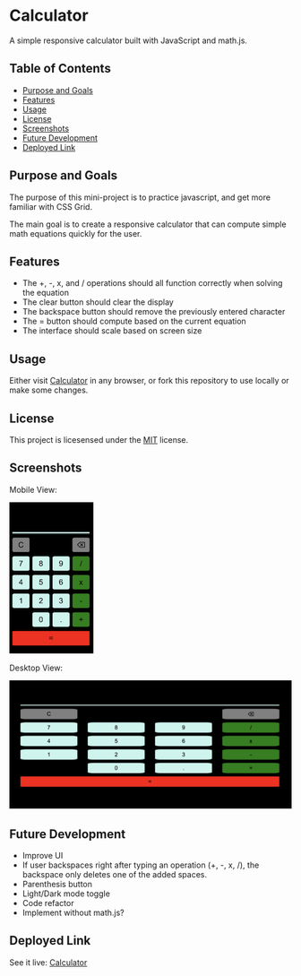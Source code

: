 # Calculator

A simple responsive calculator built with JavaScript and math.js.

## Table of Contents

- [Purpose and Goals](#purpose-and-goals)
- [Features](#features)
- [Usage](#usage)
- [License](#license)
- [Screenshots](#screenshots)
- [Future Development](#future-development)
- [Deployed Link](#deployed-link)

## Purpose and Goals

The purpose of this mini-project is to practice javascript, and get more familiar with CSS Grid. 

The main goal is to create a responsive calculator that can compute simple math equations quickly for the user. 

## Features

- The +, -, x, and / operations should all function correctly when solving the equation
- The clear button should clear the display
- The backspace button should remove the previously entered character
- The = button should compute based on the current equation
- The interface should scale based on screen size

## Usage

Either visit [Calculator](#https://caitlinw29.github.io/calculator/) in any browser, or fork this repository to use locally or make some changes.

## License

This project is licesensed under the [MIT](https://opensource.org/licenses/MIT) license.

## Screenshots
Mobile View:

![Mobile calculator](./assets/img/mobile-ss.png)

Desktop View:

![Desktop calculator](./assets/img/desktop-ss.png)

## Future Development
- Improve UI
- If user backspaces right after typing an operation (+, -, x, /), the backspace only deletes one of the added spaces. 
- Parenthesis button
- Light/Dark mode toggle
- Code refactor
- Implement without math.js?
## Deployed Link

See it live: [Calculator](#https://caitlinw29.github.io/calculator/)